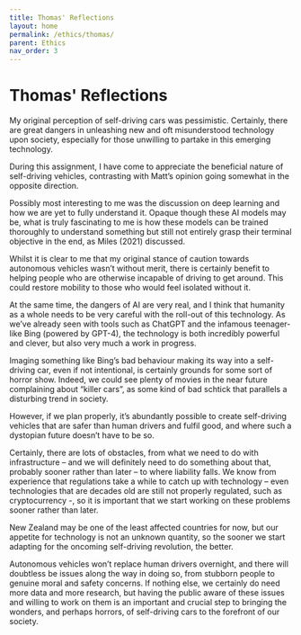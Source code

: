 ```yaml
---
title: Thomas' Reflections
layout: home
permalink: /ethics/thomas/
parent: Ethics
nav_order: 3
---
```


# Thomas' Reflections

My original perception of self-driving cars was pessimistic. Certainly, there are great dangers in unleashing new and oft misunderstood technology upon society, especially for those unwilling to partake in this emerging technology.

During this assignment, I have come to appreciate the beneficial nature of self-driving vehicles, contrasting with Matt’s opinion going somewhat in the opposite direction.

Possibly most interesting to me was the discussion on deep learning and how we are yet to fully understand it. Opaque though these AI models may be, what is truly fascinating to me is how these models can be trained thoroughly to understand something but still not entirely grasp their terminal objective in the end, as Miles (2021) discussed.

Whilst it is clear to me that my original stance of caution towards autonomous vehicles wasn’t without merit, there is certainly benefit to helping people who are otherwise incapable of driving to get around. This could restore mobility to those who would feel isolated without it.

At the same time, the dangers of AI are very real, and I think that humanity as a whole needs to be very careful with the roll-out of this technology. As we’ve already seen with tools such as ChatGPT and the infamous teenager-like Bing (powered by GPT-4), the technology is both incredibly powerful and clever, but also very much a work in progress.

Imaging something like Bing’s bad behaviour making its way into a self-driving car, even if not intentional, is certainly grounds for some sort of horror show. Indeed, we could see plenty of movies in the near future complaining about “killer cars”, as some kind of bad schtick that parallels a disturbing trend in society.

However, if we plan properly, it’s abundantly possible to create self-driving vehicles that are safer than human drivers and fulfil good, and where such a dystopian future doesn’t have to be so.

Certainly, there are lots of obstacles, from what we need to do with infrastructure – and we will definitely need to do something about that, probably sooner rather than later – to where liability falls. We know from experience that regulations take a while to catch up with technology – even technologies that are decades old are still not properly regulated, such as cryptocurrency -, so it is important that we start working on these problems sooner rather than later.

New Zealand may be one of the least affected countries for now, but our appetite for technology is not an unknown quantity, so the sooner we start adapting for the oncoming self-driving revolution, the better.

Autonomous vehicles won’t replace human drivers overnight, and there will doubtless be issues along the way in doing so, from stubborn people to genuine moral and safety concerns. If nothing else, we certainly do need more data and more research, but having the public aware of these issues and willing to work on them is an important and crucial step to bringing the wonders, and perhaps horrors, of self-driving cars to the forefront of our society.

